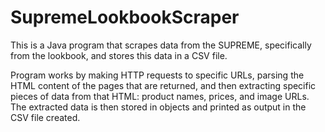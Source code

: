 # SupremeLookbookScraper

This is a Java program that scrapes data from the SUPREME, specifically from the lookbook, and stores this data in a CSV file.

Program works by making HTTP requests to specific URLs, parsing the HTML content of the pages that are returned, and then extracting specific pieces of data from that HTML: product names, prices, and image URLs.
The extracted data is then stored in objects and printed as output in the CSV file created.
